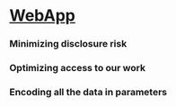 # [WebApp](https://jhustata.github.io/quickdeploy/)
### Minimizing disclosure risk
### Optimizing access to our work
### Encoding all the data in parameters
